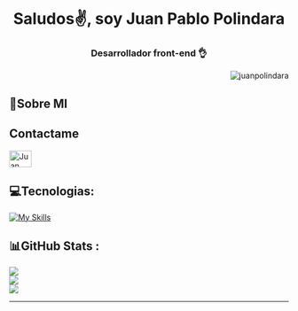 <h1 align="center">Saludos✌, soy Juan Pablo Polindara</h1>
<h3 align="center">Desarrollador front-end 👌</h3><p align="right"> <img src="https://komarev.com/ghpvc/?username=juanpolindara&label=Profile%20views&color=0e75b6&style=flat" alt="juanpolindara" /> </p>

<h2 align="left">💫Sobre MI</h2>

<h2> Contactame </h2>
<a href="https://linkedin.com/in/juanpolindara" target="blank"><img align="center" src="https://raw.githubusercontent.com/rahuldkjain/github-profile-readme-generator/master/src/images/icons/Social/linked-in-alt.svg" alt="Juan Pablo Polindara Chaves" height="30" width="40" /></a></p><p align="left">  

  
## 💻Tecnologias:
  
[![My Skills](https://skillicons.dev/icons?i=js,html,css,nodejs,express,react,git,github,vscode)](https://skillicons.dev)

## 📊GitHub Stats :

![](https://github-readme-stats.vercel.app/api?username=JuanPolindara&theme=onedark&hide_border=true&include_all_commits=true&count_private=true)<br/>
![](https://github-readme-streak-stats.herokuapp.com/?user=JuanPolindara&theme=onedark&hide_border=true)<br/>
![](https://github-readme-stats.vercel.app/api/top-langs/?username=JuanPolindara&theme=onedark&hide_border=true&include_all_commits=true&count_private=true&layout=compact)

<hr/>


